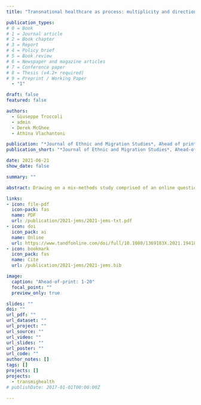 ```yaml
---
title: "Transnational healthcare as process: multiplicity and directionality in the engagements with healthcare among Polish migrants in the UK"

publication_types:
# 0 = Book
# 1 = Journal article
# 2 = Book chapter
# 3 = Report
# 4 = Policy brief
# 5 = Book review
# 6 = Newspaper and magazine articles
# 7 = Conference paper
# 8 = Thesis (v4.2+ required)
# 9 = Preprint / Working Paper
  - "1"

draft: false
featured: false

authors:
  - Giuseppe Troccoli
  - admin
  - Derek McGhee
  - Athina Vlachantoni

publication: "*Journal of Ethnic and Migration Studies*, Ahead of print, pp. 1-20"
publication_short: "*Journal of Ethnic and Migration Studies*, Ahead-of-print: 1-20"

date: 2021-06-21
show_date: false

summary: ""

abstract: Drawing on a mix-methods study comprised of an online questionnaire and semi-structured interviews, this article presents findings about the complexity and development in time of health service use by Polish migrants living in the United Kingdom. The article contributes to the analysis of transnational healthcare practices by operationalising a framework that considers service access within and beyond national borders, and between private and public sectors. By categorising engagements with healthcare providers based on their occurrence in time it argues for an understanding of transnational healthcare as a process. It finds that Polish migrants manage their health by accessing a variety of different providers. This complexity is also reflected in the multiple ways in which access to services with regards to specific health issues unfolds in time. By focusing the analysis on specific health issues rather than individuals the article finds that multiple ways to access healthcare services coexist for the same participant, who does not necessarily move towards particular healthcare providers unitarily, but adopts ad hoc solutions on the basis of their experiences within specific medical areas. Understanding migrants’ patterns of accessing healthcare can contribute to more effective policy solutions supporting migrants in the UK today.

links:
- icon: file-pdf
  icon-pack: fas
  name: PDF
  url: /publication/2021-jems/2021-jems-txt.pdf
- icon: doi
  icon_pack: ai
  name: Online
  url: https://www.tandfonline.com/doi/full/10.1080/1369183X.2021.1941820
- icon: bookmark
  icon_pack: fas
  name: Cite
  url: /publication/2021-jems/2021-jems.bib

image:
  caption: "Ahead-of-print: 1-20"
  focal_point: ""
  preview_only: true

slides: ""
doi: ""
url_pdf: ""
url_dataset: ""
url_project: ""
url_source: ""
url_video: ""
url_slides: ""
url_poster: ""
url_code: ""
author_notes: []
tags: []
projects: []
projects:
  - transmighealth
# publishDate: 2017-01-01T00:00:00Z

---
```

